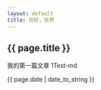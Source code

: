 ```yaml
---
layout: default
title: 你好，世界
---
```

<h2>{{ page.title }}</h2>
<p>我的第一篇文章 1Test-md</p>
<p>{{ page.date | date_to_string }}</p>


